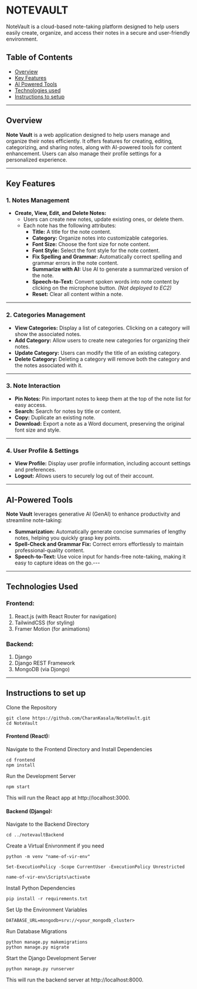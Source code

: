 
# NOTEVAULT
NoteVault is a cloud-based note-taking platform designed to help users easily create,
organize, and access their notes in a secure and user-friendly environment. 


## Table of Contents

- [Overview](#overview)
- [Key Features](#key-features)
- [AI Powered Tools](#ai-powered-tools)
- [Technologies used](#technologies-used)
- [Instructions to setup](#instructions-to-setup)

---

## Overview
**Note Vault** is a web application designed to help users manage and organize their notes efficiently. It offers features for creating, editing, categorizing, and sharing notes, along with AI-powered tools for content enhancement. Users can also manage their profile settings for a personalized experience.

---

## Key Features

### 1. Notes Management

- **Create, View, Edit, and Delete Notes:**
  - Users can create new notes, update existing ones, or delete them.
  - Each note has the following attributes:
    - **Title:** A title for the note content.
    - **Category:** Organize notes into customizable categories.
    - **Font Size:** Choose the font size for note content.
    - **Font Style:** Select the font style for the note content.
    - **Fix Spelling and Grammar:** Automatically correct spelling and grammar errors in the note content.
    - **Summarize with AI:** Use AI to generate a summarized version of the note.
    - **Speech-to-Text:** Convert spoken words into note content by clicking on the microphone button. *(Not deployed to EC2)*
    - **Reset:** Clear all content within a note.

---

### 2. Categories Management

- **View Categories:** Display a list of categories. Clicking on a category will show the associated notes.
- **Add Category:** Allow users to create new categories for organizing their notes.
- **Update Category:** Users can modify the title of an existing category.
- **Delete Category:** Deleting a category will remove both the category and the notes associated with it.

---

### 3. Note Interaction

- **Pin Notes:** Pin important notes to keep them at the top of the note list for easy access.
- **Search:** Search for notes by title or content.
- **Copy:** Duplicate an existing note.
- **Download:** Export a note as a Word document, preserving the original font size and style.

---

### 4. User Profile & Settings

- **View Profile:** Display user profile information, including account settings and preferences.
- **Logout:** Allows users to securely log out of their account.

---

## AI-Powered Tools

**Note Vault** leverages generative AI (GenAI) to enhance productivity and streamline note-taking:

- **Summarization:** Automatically generate concise summaries of lengthy notes, helping you quickly grasp key points.
- **Spell-Check and Grammar Fix:** Correct errors effortlessly to maintain professional-quality content.
- **Speech-to-Text:** Use voice input for hands-free note-taking, making it easy to capture ideas on the go.---

---

## Technologies Used
### Frontend:
1. React.js (with React Router for navigation)
2. TailwindCSS (for styling)
3. Framer Motion (for animations)

### Backend:
1. Django
2. Django REST Framework
3. MongoDB (via Djongo)

---

## Instructions to set up

Clone the Repository

```
git clone https://github.com/CharanKasala/NoteVault.git
cd NoteVault  
```

#### Frontend (React): 

Navigate to the Frontend Directory and Install Dependencies
```
cd frontend
npm install
```

Run the Development Server
```
npm start
```
This will run the React app at http://localhost:3000.


#### Backend (Django):

Navigate to the Backend Directory
```
cd ../notevaultBackend
```

Create a Virtual Enivronment if you need
```
python -m venv "name-of-vir-env"

Set-ExecutionPolicy -Scope CurrentUser -ExecutionPolicy Unrestricted

name-of-vir-env\Scripts\activate
```

Install Python Dependencies
```
pip install -r requirements.txt
```

Set Up the Environment Variables 
```
DATABASE_URL=mongodb+srv://<your_mongodb_cluster>
```

Run Database Migrations
```
python manage.py makemigrations
python manage.py migrate
```

Start the Django Development Server
```
python manage.py runserver
```

This will run the backend server at http://localhost:8000.
